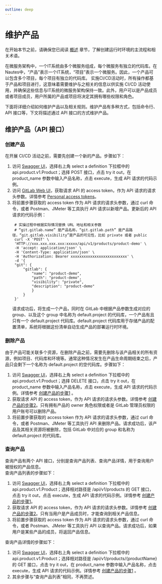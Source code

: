 ```yaml
---
outline: deep
---
```

# 维护产品

在开始本节之前，请确保您已阅读 [概述](user-guide-00.md) 章节，了解创建运行时环境的主流程和相关术语。

在微服务架构中，一个IT系统由多个微服务组成，每个微服务有独立的代码库。在Nautes中，“产品”表示一个IT系统，“项目”表示一个微服务。因此，一个产品可以包含多个项目，每个项目有独立的代码库。
实施CI/CD活动时，所有操作都基于产品和项目进行，这意味着需要维护与之相关的信息以供实施 CI/CD 活动使用，并确保这些信息与IT系统的微服务架构保持一致。此外，用户可以是产品成员或者项目成员，用户所属的产品或项目将决定其拥有哪些权限和角色。

下面将详细介绍如何维护产品以及相关规则。维护产品有多种方式，包括命令行、API 接口等，下文将描述通过 API 接口的方式维护产品。

## 维护产品（API 接口）

### 创建产品
在开展 CI/CD 活动之前，需要先创建一个新的产品。步骤如下：  
1. 访问 [Swagger UI](quickstart-03.md)，选择右上角 select a definition 下拉框中的 api.product.v1.Product；选择 POST 接口，点击 try it out，在 product_name 参数中输入产品名称，点击 execute，生成 API 请求的代码示例。 
2. 访问 [GitLab Web UI](quickstart-03.md)，获取请求 API 的 access token，作为 API 请求的请求头参数。详情参考 [Personal access tokens](https://docs.gitlab.com/ee/user/profile/personal_access_tokens.html)。  
3. 将前置步骤获取的 access token 作为 API 请求的请求头参数，通过 curl 命令，或者 Postman、JMeter 等工具执行 API 请求以新增产品。更新后的 API 请求的代码示例：
   ```Shell
    # 实操过程中根据实际情况替换 URL 地址和相关参数
    # “git.gitlab.name” 是产品名称，“git.gitlab.path” 是产品路径，“git.gitlab.visibility”是产品的可见性，比如 private 或者 public  
    curl -X 'POST' \
    'HTTP://xxx.xxx.xxx.xxx:xxxxx/api/v1/products/product-demo' \
    -H 'accept: application/json' \
    -H 'Content-Type: application/json' \
    -H 'Authorization: Bearer xxxxxxxxxxxxxxxxxxxxxxxxxx' \
    -d '{
    "git": {
        "gitlab": {
            "name": "product-demo",
            "path": "product-demo",
            "visibility": "private",
            "description": "product-demo"
            }
        }
    }'
   ```
    请求成功后，将生成一个产品，同时在 GitLab 中根据产品参数生成对应的 group、以及这个 group 中名称为 default.project 的代码库，一个产品有且只有一个 default.project 代码库。default.project 代码库用于存储产品的配置清单，系统将根据这份清单自动生成产品的部署运行时环境。

### 删除产品
由于产品可能关联多个资源，在删除产品之前，需要先删除与该产品相关的所有资源，例如项目、代码库和环境等。通常这种情况发生在产品生命周期结束之后，产品只会剩下一个名称为 default.project 的空代码库。步骤如下：  
1. 访问 [Swagger UI](quickstart-03.md)，选择右上角 select a definition 下拉框中的 api.product.v1.Product；选择 DELETE 接口，点击 try it out，在 product_name 参数中输入产品名称，点击 execute，生成 API 请求的代码示例。详情参考 [创建产品的步骤1](#创建产品) 。
2. 获取请求 API 的 access token，作为 API 请求的请求头参数。详情参考 [创建产品的步骤2](#创建产品)。只有拥有产品的 owner 角色权限或者是 GitLab 管理员权限的用户账号可以删除产品。
3. 将前置步骤获取的 access token 作为 API 请求的请求头参数，通过 curl 命令，或者 Postman、JMeter 等工具执行 API 来删除产品。请求成功后，该产品及其相关资源将被删除，包括 GitLab 中对应的 group 和名称为 default.project 的代码库。

### 查询产品
查询产品有两个 API 接口，分别是查询产品列表、查询产品详情，用于查询用户被授权的产品信息。  
查询产品列表的步骤如下：  
1. 访问 [Swagger UI](quickstart-03.md)，选择右上角 select a definition 下拉框中的 api.product.v1.Product；选择相对路径是 /api/v1/products 的 GET 接口，点击 try it out，点击 execute，生成 API 请求的代码示例。详情参考 [创建产品的步骤1](#创建产品)。
2. 获取请求 API 的 access token，作为 API 请求的请求头参数。详情参考 [创建产品的步骤2](#创建产品)。只有当用户是产品成员时，才能查询到相关产品信息。
3. 将前置步骤获取的 access token 作为 API 请求的请求头参数，通过 curl 命令，或者 Postman、JMeter 等工具执行 API 以查询产品。请求成功后，如果用户是某些产品的成员，将返回产品信息。
   
查询产品详情的步骤如下：  
1. 访问 [Swagger UI](quickstart-03.md)，选择右上角 select a definition 下拉框中的 api.product.v1.Product；选择相对路径是 /api/v1/products/{productName} 的 GET 接口，点击 try it out，在 product_name 参数中输入产品名称，点击 execute，生成 API 请求的代码示例。详情参考 [创建产品的步骤1](#创建产品) 。
2. 其余步骤与“查询产品列表”相同，不再赘述。

